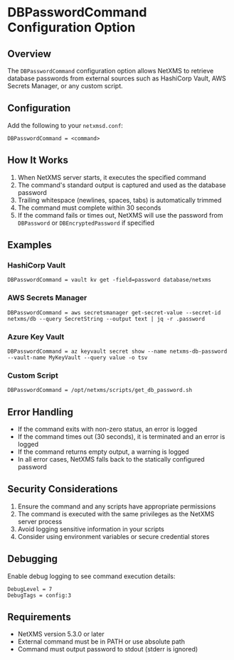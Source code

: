 # DBPasswordCommand Configuration Option

## Overview

The `DBPasswordCommand` configuration option allows NetXMS to retrieve database passwords from external sources such as HashiCorp Vault, AWS Secrets Manager, or any custom script.

## Configuration

Add the following to your `netxmsd.conf`:

```
DBPasswordCommand = <command>
```

## How It Works

1. When NetXMS server starts, it executes the specified command
2. The command's standard output is captured and used as the database password
3. Trailing whitespace (newlines, spaces, tabs) is automatically trimmed
4. The command must complete within 30 seconds
5. If the command fails or times out, NetXMS will use the password from `DBPassword` or `DBEncryptedPassword` if specified

## Examples

### HashiCorp Vault

```
DBPasswordCommand = vault kv get -field=password database/netxms
```

### AWS Secrets Manager

```
DBPasswordCommand = aws secretsmanager get-secret-value --secret-id netxms/db --query SecretString --output text | jq -r .password
```

### Azure Key Vault

```
DBPasswordCommand = az keyvault secret show --name netxms-db-password --vault-name MyKeyVault --query value -o tsv
```

### Custom Script

```
DBPasswordCommand = /opt/netxms/scripts/get_db_password.sh
```

## Error Handling

- If the command exits with non-zero status, an error is logged
- If the command times out (30 seconds), it is terminated and an error is logged
- If the command returns empty output, a warning is logged
- In all error cases, NetXMS falls back to the statically configured password

## Security Considerations

1. Ensure the command and any scripts have appropriate permissions
2. The command is executed with the same privileges as the NetXMS server process
3. Avoid logging sensitive information in your scripts
4. Consider using environment variables or secure credential stores

## Debugging

Enable debug logging to see command execution details:

```
DebugLevel = 7
DebugTags = config:3
```

## Requirements

- NetXMS version 5.3.0 or later
- External command must be in PATH or use absolute path
- Command must output password to stdout (stderr is ignored)